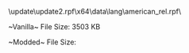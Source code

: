 \\update\update2.rpf\x64\data\lang\american_rel.rpf\

~Vanilla~
File Size: 3503 KB

~Modded~
File Size: 
